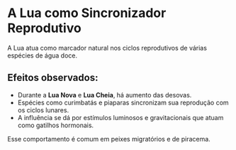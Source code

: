# A Lua como Sincronizador Reprodutivo

A Lua atua como marcador natural nos ciclos reprodutivos de várias espécies de água doce.

## Efeitos observados:

- Durante a **Lua Nova** e **Lua Cheia**, há aumento das desovas.
- Espécies como curimbatás e piaparas sincronizam sua reprodução com os ciclos lunares.
- A influência se dá por estímulos luminosos e gravitacionais que atuam como gatilhos hormonais.

Esse comportamento é comum em peixes migratórios e de piracema.
